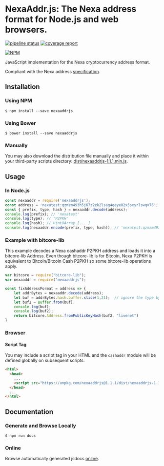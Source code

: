 # NexaAddr.js: The Nexa address format for Node.js and web browsers.

[![pipeline status](https://gitlab.com/nexa/nexaaddrjs/badges/nexa/pipeline.svg)](https://gitlab.com/nexa/nexaaddrjs/-/commits/nexa) [![coverage report](https://gitlab.com/nexa/nexaaddrjs/badges/nexa/coverage.svg)](https://gitlab.com/nexa/nexaaddrjs/-/commits/nexa)

[![NPM](https://nodei.co/npm/nexaaddrjs.png?downloads=true)](https://nodei.co/npm/nexaaddrjs/)

JavaScript implementation for the Nexa cryptocurrency address format.

Compliant with the Nexa address [specification](http://spec.nexa.org/protocol/blockchain/encoding/cashaddr).

## Installation

### Using NPM

```bsh
$ npm install --save nexaaddrjs
```

### Using Bower

```bsh
$ bower install --save nexaaddrjs
```

### Manually

You may also download the distribution file manually and place it within your third-party scripts directory: [dist/nexaaddrjs-1.1.1.min.js](https://unpkg.com/nexaaddrjs@1.1.1/dist/nexaaddrjs-1.1.1.min.js).

## Usage

### In Node.js

```javascript
const nexaaddr = require('nexaaddrjs');
const address = 'nexatest:qzmzm493h5j67z2zk2lsag4qeye02x5pxyrlswqv76';
const { prefix, type, hash } = nexaaddr.decode(address);
console.log(prefix); // 'nexatest'
console.log(type); // 'P2PKH'
console.log(hash); // Uint8Array [... ]
console.log(nexaaddr.encode(prefix, type, hash)); // 'nexatest:qzmzm493h5j67z2zk2lsag4qeye02x5pxyrlswqv76'
```
### Example with bitcore-lib

This example decodes a Nexa cashaddr P2PKH address and loads it into a bitcore-lib Address.  Even though bitcore-lib is for Bitcoin, Nexa P2PKH is equivalent to Bitcoin/Bitcoin Cash P2PKH so some bitcore-lib operations apply.

```javascript
var bitcore = require("bitcore-lib");
var nexaaddr = require("nexaaddrjs");

const fixAddressFormat = address => {
    let addrBytes = nexaaddr.decode(address);
    let buf = addrBytes.hash.buffer.slice(1,21);  // ignore the type byte
    let buf2 = Buffer.from(buf);
    console.log(buf);
    console.log(buf2);
    return bitcore.Address.fromPublicKeyHash(buf2, "livenet")
}
```

### Browser

#### Script Tag

You may include a script tag in your HTML and the `cashaddr` module will be defined globally on subsequent scripts.

```html
<html>
  <head>
    ...
    <script src="https://unpkg.com/nexaaddrjs@1.1.1/dist/nexaaddrjs-1.1.1.min.js"></script>
  </head>
  ...
</html>
```

## Documentation

### Generate and Browse Locally

```bsh
$ npm run docs
```

### Online

Browse automatically generated jsdocs [online](https://nexa.gitlab.io/nexaaddrjs/).
